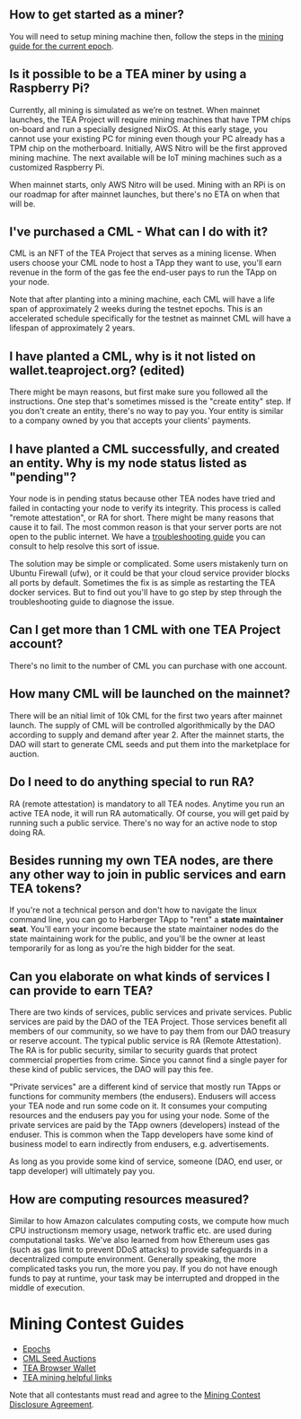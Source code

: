 ## How to get started as a miner?

You will need to setup mining machine then, follow the steps in the [mining guide for the current epoch](https://www.youtube.com/playlist?list=PLOhw_qkI0ILWh5HDI8ZiFARjfkfvNPqev).

## Is it possible to be a TEA miner by using a Raspberry Pi?

Currently, all mining is simulated as we’re on testnet. When mainnet launches, the TEA Project will require mining machines that have TPM chips on-board and run a specially designed NixOS. At this early stage, you cannot use your existing PC for mining even though your PC already has a TPM chip on the motherboard. Initially, AWS Nitro will be the first approved mining machine. The next available will be IoT mining machines such as a customized Raspberry Pi.

When mainnet starts, only AWS Nitro will be used. Mining with an RPi is on our roadmap for after mainnet launches, but there's no ETA on when that will be.

## I've purchased a CML - What can I do with it?

CML is an NFT of the TEA Project that serves as a mining license. When users choose your CML node to host a TApp they want to use, you'll earn revenue in the form of the gas fee the end-user pays to run the TApp on your node.

Note that after planting into a mining machine, each CML will have a life span of approximately 2 weeks during the testnet epochs. This is an accelerated schedule specifically for the testnet as mainnet CML will have a lifespan of approximately 2 years.

## I have planted a CML, why is it not listed on wallet.teaproject.org? (edited)

There might be mayn reasons, but first make sure you followed all the instructions. One step that's sometimes missed is the "create entity" step. If you don't create an entity, there's no way to pay you. Your entity is similar to a company owned by you that accepts your clients' payments.

## I have planted a CML successfully, and created an entity. Why is my node status listed as "pending"?

Your node is in pending status because other TEA nodes have tried and failed in contacting your node to verify its integrity. This process is called "remote attestation", or RA for short. There might be many reasons that cause it to fail. The most common reason is that your server ports are not open to the public internet. We have a [troubleshooting guide](https://github.com/tearust/teaproject/wiki/Mining:-Required-Open-Ports) you can consult to help resolve this sort of issue. 

The solution may be simple or complicated. Some users mistakenly turn on Ubuntu Firewall (ufw), or it could be that your cloud service provider blocks all ports by default. Sometimes the fix is as simple as restarting the TEA docker services. But to find out you'll have to go step by step through the troubleshooting guide to diagnose the issue.

## Can I get more than 1 CML with one TEA Project account?

There's no limit to the number of CML you can purchase with one account.

## How many CML will be launched on the mainnet?

There will be an nitial limit of 10k CML for the first two years after mainnet launch. The supply of CML will be controlled algorithmically by the DAO according to supply and demand after year 2. After the mainnet starts, the DAO will start to generate CML seeds and put them into the marketplace for auction.

## Do I need to do anything special to run RA?

RA (remote attestation) is mandatory to all TEA nodes. Anytime you run an active TEA node, it will run RA automatically. Of course, you will get paid by running such a public service. There's no way for an active node to stop doing RA.

## Besides running my own TEA nodes, are there any other way to join in public services and earn TEA tokens?

If you're not a technical person and don't how to navigate the linux command line, you can go to Harberger TApp to "rent" a **state maintainer seat**. You'll earn your income because the state maintainer nodes do the state maintaining work for the public, and you'll be the owner at least temporarily for as long as you're the high bidder for the seat.

## Can you elaborate on what kinds of services I can provide to earn TEA?

There are two kinds of services, public services and private services. Public services are paid by the DAO of the TEA Project. Those services benefit all members of our community, so we have to pay them from our DAO treasury or reserve account. The typical public service is RA (Remote Attestation). The RA is for public security, similar to security guards that protect commercial properties from crime. Since you cannot find a single payer for these kind of public services, the DAO will pay this fee.

"Private services" are a different kind of service that mostly run TApps or functions for community members (the endusers). Endusers will access your TEA node and run some code on it. It consumes your computing resources and the endusers pay you for using your node. Some of the private services are paid by the TApp owners (developers) instead of the enduser. This is common when the Tapp developers have some kind of business model to earn indirectly from endusers, e.g. advertisements. 

As long as you provide some kind of service, someone (DAO, end user, or tapp developer) will ultimately pay you.

## How are computing resources measured?

Similar to how Amazon calculates computing costs, we compute how much CPU instructionsm memory usage, network traffic etc. are used during computational tasks. We've also learned from how Ethereum uses gas (such as gas limit to prevent DDoS attacks) to provide safeguards in a decentralized compute environment. Generally speaking, the more complicated tasks you run, the more you pay. If you do not have enough funds to pay at runtime, your task may be interrupted and dropped in the middle of execution.

# Mining Contest Guides

* [Epochs](../_epochs/README.md)
* [CML Seed Auctions](../_token/Marketplace-Auctions.md)
* [TEA Browser Wallet](../_tapps/TEA-Browser-Wallet.md)
* [TEA mining helpful links](../_mining/TEA-Mining.md)

Note that all contestants must read and agree to the [Mining Contest Disclosure Agreement](https://github.com/tearust/teaproject/wiki/Mining-Contest-Disclosure-Agreement).
